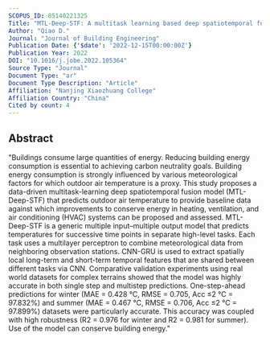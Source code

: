 ```yaml
---
SCOPUS_ID: 85140221325
Title: "MTL-Deep-STF: A multitask learning based deep spatiotemporal fusion model for outdoor air temperature prediction in building HVAC systems"
Author: "Qiao D."
Journal: "Journal of Building Engineering"
Publication Date: {'$date': '2022-12-15T00:00:00Z'}
Publication Year: 2022
DOI: "10.1016/j.jobe.2022.105364"
Source Type: "Journal"
Document Type: "ar"
Document Type Description: "Article"
Affiliation: "Nanjing Xiaozhuang College"
Affiliation Country: "China"
Cited by count: 4
---
```


## Abstract
"Buildings consume large quantities of energy. Reducing building energy consumption is essential to achieving carbon neutrality goals. Building energy consumption is strongly influenced by various meteorological factors for which outdoor air temperature is a proxy. This study proposes a data-driven multitask-learning deep spatiotemporal fusion model (MTL-Deep-STF) that predicts outdoor air temperature to provide baseline data against which improvements to conserve energy in heating, ventilation, and air conditioning (HVAC) systems can be proposed and assessed. MTL-Deep-STF is a generic multiple input–multiple output model that predicts temperatures for successive time points in separate high-level tasks. Each task uses a multilayer perceptron to combine meteorological data from neighboring observation stations. CNN-GRU is used to extract spatially local long-term and short-term temporal features that are shared between different tasks via CNN. Comparative validation experiments using real world datasets for complex terrains showed that the model was highly accurate in both single step and multistep predictions. One-step-ahead predictions for winter (MAE = 0.428 °C, RMSE = 0.705, Acc ≤2 °C = 97.832%) and summer (MAE = 0.467 °C, RMSE = 0.706, Acc ≤2 °C = 97.899%) datasets were particularly accurate. This accuracy was coupled with high robustness (R2 = 0.976 for winter and R2 = 0.981 for summer). Use of the model can conserve building energy."
